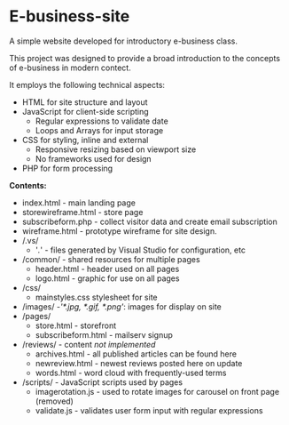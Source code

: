 # E-business-site
A simple website developed for introductory e-business class.

This project was designed to provide a broad introduction to the concepts of e-business in modern contect.

It employs the following technical aspects:
- HTML for site structure and layout
- JavaScript for client-side scripting
  - Regular expressions to validate date
  - Loops and Arrays for input storage
- CSS for styling, inline and external
  - Responsive resizing based on viewport size
  - No frameworks used for design
- PHP for form processing

**Contents:**
- index.html - main landing page
- storewireframe.html - store page
- subscribeform.php - collect visitor data and create email subscription
- wireframe.html - prototype wireframe for site design.
- /.vs/
  - '*.*' - files generated by Visual Studio for configuration, etc
- /common/ - shared resources for multiple pages
  - header.html - header used on all pages
  - logo.html - graphic for use on all pages
- /css/
  - mainstyles.css stylesheet for site
- /images/
   -_'*.jpg, *.gif, *.png'_: images for display on site
- /pages/ 
  - store.html - storefront
  - subscribeform.html - mailserv signup
- /reviews/ - content *not implemented*
  - archives.html - all published articles can be found here
  - newreview.html - newest reviews posted here on update
  - words.html - word cloud with frequently-used terms
- /scripts/ - JavaScript scripts used by pages
  - imagerotation.js - used to rotate images for carousel on front page (removed)
  - validate.js - validates user form input with regular expressions
  
  
